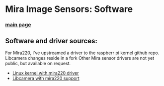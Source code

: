 # Mira Image Sensors: Software
### [main page](/README.md)



## Software and driver sources:
For Mira220, I've upstreamed a driver to the raspberr pi kernel github repo.
Libcamera changes reside in a fork
Other Mira sensor drivers are not yet public, but available on request.

* [Linux kernel with mira220 driver](https://github.com/raspberrypi/linux/tree/rpi-6.12.y) 
* [Libcamera with mira220 support](https://github.com/ams-OSRAM/libcamera)


